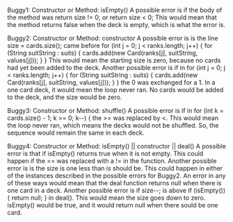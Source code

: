 Buggy1:
    Constructor or Method: isEmpty()
    A possible error is if the body of the method was 
        return size != 0;
    or
        return size < 0;
    This would mean that the method returns false when the deck is empty, which is what the error is.

Buggy2:
    Constructor or Method: constructor
    A possible error is is the line
        size = cards.size();
    came before 
        for (int j = 0; j < ranks.length; j++) {
			for (String suitString : suits) {
				cards.add(new Card(ranks[j], suitString, values[j]));
			}
		}
    This would mean the starting size is zero, because no cards had yet been added to the deck. Another possible error is if in
        for (int j = 0; j < ranks.length; j++) {
			for (String suitString : suits) {
				cards.add(new Card(ranks[j], suitString, values[j]));
			}
		}
    the 0 was exchanged for a 1. In a one card deck, it would mean the loop never ran. No cards would be added to the deck, and the size would be zero.

Buggy3:
    Constructor or Method: shuffle()
    A possible error is if in
        for (int k = cards.size() - 1; k >= 0; k--) {
    the >= was replaced by <. This would mean the loop never ran, which means the decks would not be shuffled. So, the sequence would remain the same in each deck.

Buggy4:
    Constructor or Method: isEmpty() || constructor || deal()
    A possible error is that if isEmpty() returns true when it is not empty. This could happen if the == was replaced with a != in the function. Another possible error is is the size is one less than is should be. This could happen in either of the instances described in the possible errors for Buggy2. An error in any of these ways would mean that the deal function returns null when there is one card in a deck. Another possible error is if 
        size--;
    is above
        if (isEmpty()) {
			return null;
		}
    in deal(). This would mean the size goes down to zero. isEmpty() would be true, and it would return null when there sould be one card.
